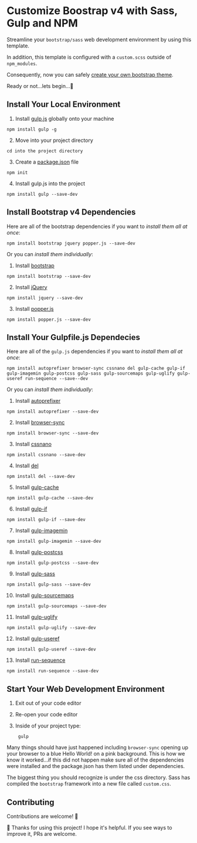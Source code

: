 # Customize Boostrap v4 with Sass, Gulp and NPM
Streamline your ```bootstrap/sass``` web development environment by using this template.  

In addition, this template is configured with a ```custom.scss``` outside of ```npm_modules```.

Consequently, now you can safely [create your own bootstrap theme](https://getbootstrap.com/docs/4.0/getting-started/theming/).

Ready or not...lets begin...:musical_note:

## Install Your Local Environment
1. Install [gulp.js](https://gulpjs.com/) globally onto your machine
  
```npm install gulp -g```


2. Move into your project directory

```cd into the project directory```



3. Create a [package.json](https://nodesource.com/blog/an-absolute-beginners-guide-to-using-npm/) file

```npm init```
        

4. Install gulp.js into the project

```npm install gulp --save-dev```
        

## Install Bootstrap v4 Dependencies

Here are all of the bootstrap dependencies if you want to *install them all at once*:

```npm install bootstrap jquery popper.js --save-dev```

Or you can *install them individually*:

1. Install [bootstrap](https://www.npmjs.com/package/bootstrap)

```npm install bootstrap --save-dev```
        
        
2. Install [jQuery](https://www.npmjs.com/package/jquery)

```npm install jquery --save-dev```
        
        
3. Install [popper.js](https://github.com/FezVrasta/popper.js)

```npm install popper.js --save-dev```
        
        
## Install Your Gulpfile.js Dependecies

Here are all of the ```gulp.js``` dependencies if you want to *install them all at once*:

```npm install autoprefixer browser-sync cssnano del gulp-cache gulp-if gulp-imagemin gulp-postcss gulp-sass gulp-sourcemaps gulp-uglify gulp-useref run-sequence --save--dev```

Or you can *install them individually*:

1.  Install [autoprefixer](https://www.npmjs.com/package/autoprefixer)

```npm install autoprefixer --save-dev```
        
2. Install [browser-sync](https://www.npmjs.com/package/browser-sync)

```npm install browser-sync --save-dev```
        
3. Install [cssnano](https://www.npmjs.com/package/cssnano)

```npm install cssnano --save-dev```
        
4. Install [del](https://www.npmjs.com/package/del)

```npm install del --save-dev```
        
5. Install [gulp-cache](https://www.npmjs.com/package/gulp-cache)

```npm install gulp-cache --save-dev```
        
6. Install [gulp-if](https://www.npmjs.com/package/gulp-if)

```npm install gulp-if --save-dev```
        
7. Install [gulp-imagemin](https://www.npmjs.com/package/gulp-imagemin)

```npm install gulp-imagemin --save-dev```
        
8. Install [gulp-postcss](https://www.npmjs.com/package/gulp-postcss)

```npm install gulp-postcss --save-dev```
        
9. Install [gulp-sass](https://www.npmjs.com/package/gulp-sass)

```npm install gulp-sass --save-dev```
        
10. Install [gulp-sourcemaps](https://www.npmjs.com/package/gulp-sourcemaps)

```npm install gulp-sourcemaps --save-dev```
        
11. Install [gulp-uglify](https://www.npmjs.com/package/gulp-uglify)

```npm install gulp-uglify --save-dev```
        
12. Install [gulp-useref](https://www.npmjs.com/package/gulp-useref)

```npm install gulp-useref --save-dev```

13. Install [run-sequence](https://www.npmjs.com/package/run-sequence)

```npm install run-sequence --save-dev```


## Start Your Web Development Environment

1. Exit out of your code editor

2. Re-open your code editor

3. Inside of your project type:

        gulp 
        
Many things should have just happened including ```browser-sync``` opening up your browser to a blue Hello World! on a pink background.
This is how we know it worked...if this did not happen make sure all of the dependencies were installed and the package.json has them listed under dependencies.

The biggest thing you should recognize is under the css directory.
Sass has compiled the ```bootstrap``` framework into a new file called ```custom.css```. 


## Contributing
Contributions are welcome! 🤘 

🥂 Thanks for using this project! I hope it's helpful. If you see ways to improve it, PRs are welcome.
        
        
        
        

     
       
 



